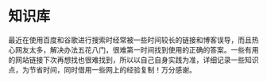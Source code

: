 # 知识库
最近在使用百度和谷歌进行搜索时经常被一些时间较长的链接和博客误导，而且热心网友太多，解决办法五花八门，很难第一时间找到使用的正确的答案。一些有用的网站链接下次再想找也很难找到，所以以自己自身实践为准，详细记录一些知识点，为节省时间，同时借用一些网上的经验复制！万分感谢。
